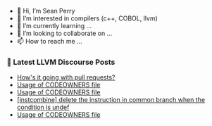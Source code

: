 - 👋 Hi, I’m Sean Perry
- 👀 I’m interested in compilers (c++, COBOL, llvm)
- 🌱 I’m currently learning ...
- 💞️ I’m looking to collaborate on ...
- 📫 How to reach me ...

<!---
s66perry/s66perry is a ✨ special ✨ repository because its `README.md` (this file) appears on your GitHub profile.
You can click the Preview link to take a look at your changes.
--->
### 📕 Latest LLVM Discourse Posts

<!-- DISCOURSE-LLVM:START -->
- [How&#39;s it going with pull requests?](https://discourse.llvm.org/t/hows-it-going-with-pull-requests/73467?page=3#post_45)
- [Usage of CODEOWNERS file](https://discourse.llvm.org/t/usage-of-codeowners-file/73524#post_9)
- [Usage of CODEOWNERS file](https://discourse.llvm.org/t/usage-of-codeowners-file/73524#post_8)
- [[instcombine] delete the instruction in common branch when the condition is undef](https://discourse.llvm.org/t/instcombine-delete-the-instruction-in-common-branch-when-the-condition-is-undef/73536#post_2)
- [Usage of CODEOWNERS file](https://discourse.llvm.org/t/usage-of-codeowners-file/73524#post_7)
<!-- DISCOURSE-LLVM:END -->
